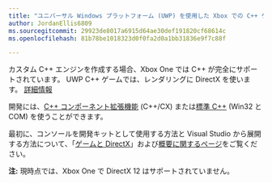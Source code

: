 ```yaml
---
title: "ユニバーサル Windows プラットフォーム (UWP) を使用した Xbox での C++ ゲーム開発"
author: JordanEllis6809
ms.sourcegitcommit: 29923de8017a6915d64ae30def191820cf68614c
ms.openlocfilehash: 81b78be1018323d0f0fa2d0a1bb31836e9f7c88f

---
```


カスタム C++ エンジンを作成する場合、Xbox One では C++ が完全にサポートされています。 UWP C++ ゲームでは、レンダリングに DirectX を使います。 [詳細情報](https://msdn.microsoft.com/en-us/library/windows/desktop/ee663274(v=vs.85).aspx)

開発には、[C++ コンポーネント拡張機能](https://msdn.microsoft.com/en-us/library/windows/apps/hh699871.aspx) (C++/CX) または[標準 C++](https://msdn.microsoft.com/en-us/library/windows/apps/mt592904.aspx) (Win32 と COM) を使うことができます。

最初に、コンソールを開発キットとして使用する方法と Visual Studio から展開する方法について、「[ゲームと DirectX](https://msdn.microsoft.com/windows/uwp/gaming/index)」および[概要に関するページ](https://msdn.microsoft.com/en-us/windows/uwp/xbox-apps/index)をご覧ください。

**注:** 現時点では、Xbox One で DirectX 12 はサポートされていません。




<!--HONumber=Jun16_HO5-->


